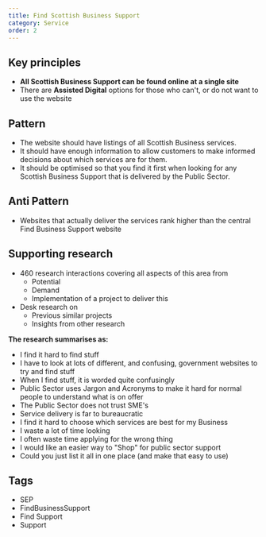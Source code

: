 ```yaml
---
title: Find Scottish Business Support
category: Service
order: 2
---
```


## Key principles ##
- **All Scottish Business Support can be found online at a single site**
- There are **Assisted Digital** options for those who can't, or do not want to use the website

## Pattern
- The website should have listings of all Scottish Business services.
- It should have enough information to allow customers to make informed decisions about which services are for them.
- It should be optimised so that you find it first when looking for any Scottish Business Support that is delivered by the Public Sector.

## Anti Pattern
- Websites that actually deliver the services rank higher than the central Find Business Support website

## Supporting research
- 460 research interactions covering all aspects of this area from
   - Potential
   - Demand
   - Implementation of a project to deliver this
- Desk research on
   - Previous similar projects
   - Insights from other research

**The research summarises as:**
- I find it hard to find stuff
- I have to look at lots of different, and confusing, government websites to try and find stuff
- When I find stuff, it is worded quite confusingly
- Public Sector uses Jargon and Acronyms to make it hard for normal people to understand what is on offer
- The Public Sector does not trust SME's
- Service delivery is far to bureaucratic
- I find it hard to choose which services are best for my Business
- I waste a lot of time looking
- I often waste time applying for the wrong thing
- I would like an easier way to "Shop" for public sector support
- Could you just list it all in one place (and make that easy to use)


## Tags
- SEP
- FindBusinessSupport
- Find Support
- Support
